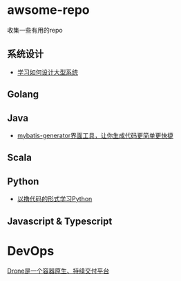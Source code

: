 # awsome-repo
收集一些有用的repo

## 系统设计
* [学习如何设计大型系统](https://github.com/donnemartin/system-design-primer)


## Golang


## Java
* [mybatis-generator界面工具，让你生成代码更简单更快捷](https://github.com/zouzg/mybatis-generator-gui)

## Scala



## Python

* [以撸代码的形式学习Python](https://github.com/xianhu/LearnPython)


## Javascript & Typescript


# DevOps
[Drone是一个容器原生、持续交付平台](https://github.com/drone/drone)

